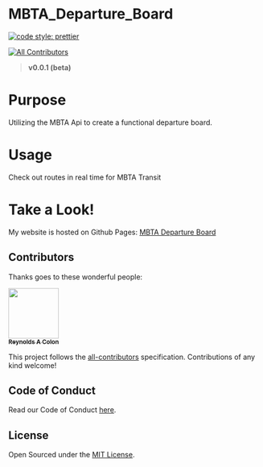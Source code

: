 # MBTA_Departure_Board

[![code style: prettier](https://img.shields.io/badge/code_style-prettier-ff69b4.svg?style=flat-square)](https://github.com/prettier/prettier)

[![All Contributors](https://img.shields.io/badge/all_contributors-1-orange.svg?style=flat-square)](#contributors)

> **v0.0.1 (beta)**

# Purpose

Utilizing the MBTA Api to create a functional departure board.

# Usage

Check out routes in real time for MBTA Transit

# Take a Look!

My website is hosted on Github Pages: [MBTA Departure Board](https://rcolon100.github.io/mbta_departure_board/) 

## Contributors

Thanks goes to these wonderful people:

<!-- ALL-CONTRIBUTORS-LIST:START - Do not remove or modify this section -->
<!-- prettier-ignore -->
[<img src="https://avatars2.githubusercontent.com/u/19364468?v=4" width="100px;"/><br /><sub><b>Reynolds A Colon</b></sub>](https://www.github.com/rcolon100)<br />

<!-- ALL-CONTRIBUTORS-LIST:END -->

This project follows the [all-contributors](https://github.com/kentcdodds/all-contributors) specification. Contributions of any kind welcome!

## Code of Conduct

Read our Code of Conduct [here](CODE-OF-CONDUCT.md).

## License

Open Sourced under the [MIT License](LICENSE).
